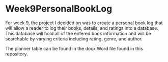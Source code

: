 # Week9PersonalBookLog

For week 9, the project I decided on was to create a personal book log that will allow a reader to log their books, details, and ratings into a database. This database will hold all of the entered book information and will be searchable by varying criteria including rating, genre, and author.

The planner table can be found in the docx Word file found in this repository.

